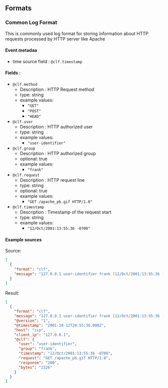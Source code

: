 Formats
-------

### Common Log Format
This is commonly used log format for storing information about HTTP requests processed by HTTP server like Apache
#### Event metadaa
* time source field : `@clf.timestamp`

#### Fields :
* `@clf.method`
  * Description : HTTP Request method
  * type: string
  * example values:
    * `"GET"`
    * `"POST"`
    * `"HEAD"`
* `@clf.user`
  * Description : HTTP authorized user
  * type: string
  * example values:
    * `"user-identifier"`
* `@clf.group`
  * Description : HTTP authorized group
  * optional: true
  * example values:
    * `"frank"`
* `@clf.request`
  * Description : HTTP request line
  * type: string
  * optional: true
  * example values:
    * `"GET /apache_pb.gif HTTP/1.0"`
* `@clf.timestamp`
  * Description : Timestamp of the request start
  * type: string
  * example values:
    * `"12/Oct/2001:13:55:36 -0700"`

#### Example sources
Source:
```json
[
  {
    "format": "clf",
    "message": "127.0.0.1 user-identifier frank [12/Oct/2001:13:55:36 -0700] \"GET /apache_pb.gif HTTP/1.0\" 200 2326"
  }
]
```
Result:
```json
[
  {
    "format": "clf",
    "message": "127.0.0.1 user-identifier frank [12/Oct/2001:13:55:36 -0700] \"GET /apache_pb.gif HTTP/1.0\" 200 2326",
    "@version": "1",
    "@timestamp": "2001-10-12T20:55:36.000Z",
    "host": "zip",
    "client_ip": "127.0.0.1",
    "@clf": {
      "user": "user-identifier",
      "group": "frank",
      "timestamp": "12/Oct/2001:13:55:36 -0700",
      "request": "GET /apache_pb.gif HTTP/1.0",
      "response": "200",
      "bytes": "2326"
    }
  }
]
```
